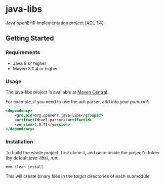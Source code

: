 # java-libs
Java openEHR Implementation project (ADL 1.4)

## Getting Started

### Requirements

* Java 8 or higher
* Maven 3.0.4 or higher

### Usage

The java-libs project is available at [Maven Central](http://search.maven.org/).

For example, if you need to use the adl-parser, add into your _pom.xml_:

```xml
<dependency>
    <groupId>org.openehr.java-libs</groupId>
    <artifactId>adl-parser</artifactId>
    <version>1.0.71</version>
</dependency>
```

### Installation

To build the whole project, first clone it, and once inside the project's folder (by default _java-libs_), run:
```bash
mvn clean install
```
This will create binary files in the _target_ directories of each submodule. 

